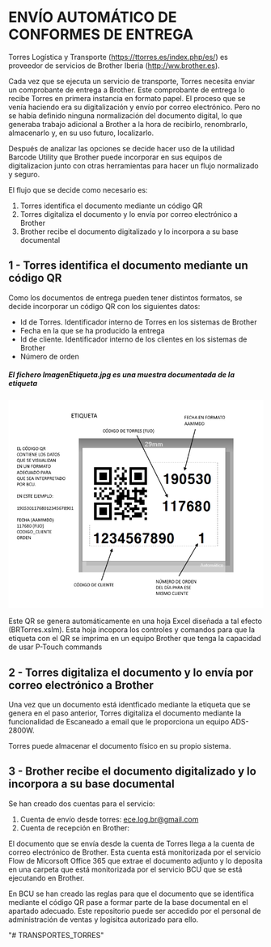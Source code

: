 # ENVÍO AUTOMÁTICO DE CONFORMES DE ENTREGA

Torres Logística y Transporte (https://ttorres.es/index.php/es/) es proveedor de servicios de Brother Iberia (http://ww.brother.es).

Cada vez que se ejecuta un servicio de transporte, Torres necesita enviar un comprobante de entrega a Brother. Este comprobante de entrega lo recibe Torres en primera instancia en formato papel. El proceso que se venía haciendo era su digitalización y envío por correo electrónico. Pero no se había definido ninguna normalización del documento digital, lo que generaba trabajo adicional a Brother a la hora de recibirlo, renombrarlo, almacenarlo y, en su uso futuro, localizarlo.

Después de analizar las opciones se decide hacer uso de la utilidad Barcode Utility que Brother puede incorporar en sus equipos de digitalizacion junto con otras herramientas para hacer un flujo normalizado y seguro.

El flujo que se decide como necesario es:

1. Torres identifica el documento mediante un código QR
2. Torres digitaliza el documento y lo envía por correo electrónico a Brother
3. Brother recibe el documento digitalizado y lo incorpora a su base documental

## 1 - Torres identifica el documento mediante un código QR

Como los documentos de entrega pueden tener distintos formatos, se decide incorporar un código QR con los siguientes datos:

* Id de Torres. Identificador interno de Torres en los sistemas de Brother
* Fecha en la que se ha producido la entrega
* Id de cliente. Identificador interno de los clientes en los sistemas de Brother
* Número de orden

##### El fichero ImagenEtiqueta.jpg es una muestra documentada de la etiqueta

![Etiqueta](./EXCEL_PTOUCH/ImagenEtiqueta.jpg)

Este QR se genera automáticamente en una hoja Excel diseñada a tal efecto (BRTorres.xslm). Esta hoja incopora los controles y comandos para que la etiqueta con el QR se imprima en un equipo Brother que tenga la capacidad de usar P-Touch commands

## 2 - Torres digitaliza el documento y lo envía por correo electrónico a Brother

Una vez que un documento está identficado mediante la etiqueta que se genera en el paso anterior, Torres digitaliza el documento mediante la funcionalidad de Escaneado a email que le proporciona un equipo ADS-2800W.

Torres puede almacenar el documento físico en su propio sistema.

## 3 - Brother recibe el documento digitalizado y lo incorpora a su base documental

Se han creado dos cuentas para el servicio:

1. Cuenta de envío desde torres: ece.log.br@gmail.com 
2. Cuenta de recepción en Brother: 

El documento que se envía desde la cuenta de Torres llega a la cuenta de correo electrónico de Brother. Esta cuenta está monitorizada por el servicio Flow de Micorsoft Office 365 que extrae el documento adjunto y lo deposita en una carpeta que está monitorizada por el servicio BCU que se está ejecutando en Brother.

En BCU se han creado las reglas para que el documento que se identifica mediante el código QR pase a formar parte de la base documental en el apartado adecuado. Este repositorio puede ser accedido por el personal de administración de ventas y logísitca autorizado para ello.



"# TRANSPORTES_TORRES" 
